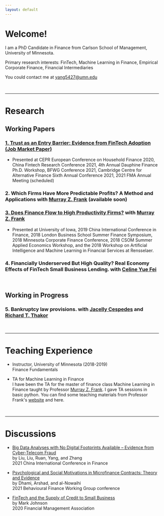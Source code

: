 ```yaml
---
layout: default
---
```




# Welcome! 

I am a PhD Candidate in Finance from Carlson School of Management, University of Minnesota.

Primary research interests: FinTech, Machine Learning in Finance, Empirical Corporate Finance, Financial Intermediaries

You could contact me at <yang5427@umn.edu>

<br />

---

# Research

## Working Papers

### [1. Trust as an Entry Barrier: Evidence from FinTech Adoption (Job Market Paper)](./papers/TrustFinTech_2021June.pdf)
*   Presented at CEPR European Conference on Household Finance 2020, China Fintech Research Conference 2021, 4th Annual Dauphine Finance Ph.D. Workshop, BFWG Conference 2021, Cambridge Centre for Alternative Finance Sixth Annual Conference 2021, 2021 FMA Annual Meeting (scheduled)

### 2. Which Firms Have More Predictable Profits? A Method and Applications with [Murray Z. Frank](https://mzfrank.github.io/myweb/) (available soon)

### [3. Does Finance Flow to High Productivity Firms?](./papers/Productivity2019May07.pdf) with [Murray Z. Frank](https://mzfrank.github.io/myweb/)

*   Presented at University of Iowa, 2019  China International Conference in Finance, 2018 London Business School Summer Finance Symposium, 2018 Minnesota Corporate Finance
Conference, 2018 CSOM Summer Applied Economics Workshop, and the 2018 Workshop on Artificial Intelligence and Machine Learning in Financial Services at Rensselaer. 


### 4. Financially Underserved But High Quality? Real Economy Effects of FinTech Small Business Lending. with [Celine Yue Fei](https://www.celinefei.com/)
<br />

## Working in Progress

### 5. Bankruptcy law provisions. with [Jacelly Cespedes](https://sites.google.com/site/jacellycespedes/) and [Richard T. Thakor](https://sites.google.com/site/richardthakor/)

<br />

---

# Teaching Experience 

*   Instructor, University of Minnesota (2018-2019) <br/>
    Finance Fundamentals
    
*   TA for Machine Learning in Finance <br/>
    I have been the TA for the master of finance class Machine Learning in Finance taught by Professor [Murray Z. Frank](https://mzfrank.github.io/myweb/). I gave TA sessions in basic python. You can find some teaching materials from Professor Frank's [website](https://mzfrank.github.io/myweb/) and here. 


<br />

---

# Discussions 


*   [Big Data Analyses with No Digital Footprints Available – Evidence from Cyber-Telecom Fraud](./discussions/Discussion_Liuetal_DigitalFootprints_byKeerYANG.pdf)<br/>
    by Liu, Liu, Ruan, Yang, and Zhang <br/>
    2021 China International Conference in Finance

*   [Psychological and Social Motivations in Microfinance Contracts: Theory and Evidence](./discussions/Discussion_Dhamietal_MicrofinanceContracts_byKeerYANG.pdf)<br/>
    by Dhami, Arshad, and al-Nowaihi<br/>
    2021 Behavioural Finance Working Group conference

*   [FinTech and the Supply of Credit to Small Business](./discussions/Discussion_MarkJohnson2020_FinTech_byKeerYANG.pdf)<br/>
    by Mark Johnson<br/>
    2020 Financial Management Association  


